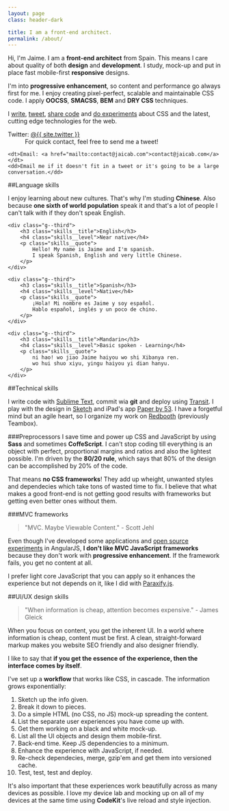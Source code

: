 ```yaml
---
layout: page
class: header-dark

title: I am a front-end architect.
permalink: /about/
---
```


Hi, I'm Jaime. I am a **front-end architect** from Spain. This means I care about quality of both **design** and **development**. I study, mock-up and put in place fast mobile-first **responsive** designs. 

I'm into **progressive enhancement**, so content and performance go always first for me.
I enjoy creating pixel-perfect, scalable and maintainable CSS code. I apply **OOCSS**, **SMACSS**, **BEM** and **DRY CSS** techniques.

I <a href="/">write</a>, <a href="http://twitter.com/{{site.twitter}}">tweet</a>, <a href="http://github.com/{{ site.username }}">share code</a> and <a href="http://codepen.io/{{ site.username }}">do experiments</a> about CSS and the latest, cutting edge technologies for the web.

<dl>
    <dt>Twitter: <a href="https://twitter.com/csswizardry">@{{ site.twitter }}</a></dt>
    <dd>For quick contact, feel free to send me a tweet!</dd>

    <dt>Email: <a href="mailto:contact@jaicab.com">contact@jaicab.com</a></dt>
    <dd>Email me if it doesn't fit in a tweet or it's going to be a large conversation.</dd>
</dl>

##Language skills

I enjoy learning about new cultures. That's why I'm studing **Chinese**. Also because **one sixth of world population** speak it and that's a lot of people I can't talk with if they don't speak English.

<div class="grid skills">
	
	<div class="g--third">
		<h3 class="skills__title">English</h3>
		<h4 class="skills__level">Near native</h4>
		<p class="skills__quote">
			Hello! My name is Jaime and I'm spanish.
			I speak Spanish, English and very little Chinese.
		</p>
	</div>

	<div class="g--third">
		<h3 class="skills__title">Spanish</h3>
		<h4 class="skills__level">Native</h4>
		<p class="skills__quote">
			¡Hola! Mi nombre es Jaime y soy español.
			Hablo español, inglés y un poco de chino.
		</p>
	</div>

	<div class="g--third">
		<h3 class="skills__title">Mandarin</h3>
		<h4 class="skills__level">Basic spoken - Learning</h4>
		<p class="skills__quote">
			ni hao! wo jiao Jaime haiyou wo shi Xibanya ren.
			wo hui shuo xiyu, yingu haiyou yi dian hanyu.
		</p>
	</div>

</div>

##Technical skills

I write code with [Sublime Text](http://www.sublimetext.com/3), commit wia **git** and deploy using [Transit](http://panic.com/transmit/).
I play with the design in [Sketch](http://bohemiancoding.com/sketch/) and iPad's app [Paper by 53](https://www.fiftythree.com/paper).
I have a forgetful mind but an agile heart, so I organize my work on [Redbooth](https://redbooth.com/) (previously Teambox).

###Preprocessors
I save time and power up CSS and JavaScript by using **Sass** and sometimes **CoffeScript**. I can't stop coding till everything is an object with perfect, proportional margins and ratios and also the lightest possible.
I'm driven by the **80/20 rule**, which says that 80% of the design can be accomplished by 20% of the code.

That means **no CSS frameworks**! They add up wheight, unwanted styles and dependecies which take tons of wasted time to fix. I believe that what makes a good front-end is not getting good results with frameworks but getting even better ones without them.

###MVC frameworks
> "MVC. Maybe Viewable Content." - Scott Jehl

Even though I've developed some applications and [open source experiments](https://github.com/jaicab/ciego.es) in AngularJS, **I don't like MVC JavaScript frameworks** because they don't work with **progressive enhancement**. If the framework fails, you get no content at all.

I prefer light core JavaScript that you can apply so it enhances the experience but not depends on it, like I did with [Paraxify.js](https://github.com/jaicab/Paraxify.js).

##UI/UX design skills

>"When information is cheap, attention becomes expensive." - James Gleick

When you focus on content, you get the inherent UI. In a world where information is cheap, content must be first. A clean, straight-forward markup makes you website SEO friendly and also designer friendly.

I like to say that __if you get the essence of the experience, then the interface comes by itself__.

I've set up a **workflow** that works like CSS, in cascade. The information grows exponentially:

1. Sketch up the info given.
2. Break it down to pieces.
3. Do a simple HTML (no CSS, no JS) mock-up spreading the content.
4. List the separate user experiences you have come up with.
5. Get them working on a black and white mock-up.
6. List all the UI objects and design them mobile-first.
7. Back-end time. Keep JS dependencies to a minimum.
8. Enhance the experience with JavaScript, if needed.
9. Re-check dependecies, merge, gzip'em and get them into versioned cache.
10. Test, test, test and deploy.

It's also important that these experiences work beautifully across as many devices as possible. I love my device lab and mocking up on all of my devices at the same time using **CodeKit**'s live reload and style injection.